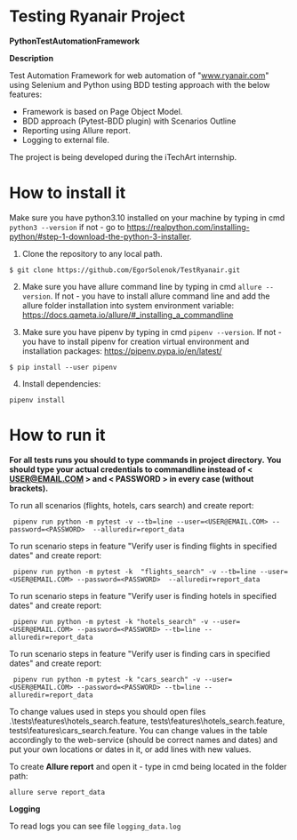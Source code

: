 # Testing Ryanair Project
**PythonTestAutomationFramework**

**Description**

Test Automation Framework for web automation of "www.ryanair.com" using Selenium and Python using BDD testing approach with the below features:

* Framework is based on Page Object Model. 
* BDD approach (Pytest-BDD plugin) with Scenarios Outline
* Reporting using Allure report.
* Logging to external file.

    
The project is being developed during the iTechArt internship.

# How to install it
Make sure you have python3.10 installed on your machine by typing in cmd ``python3 --version`` if not - go to https://realpython.com/installing-python/#step-1-download-the-python-3-installer.

1) Clone the repository to any local path.

``$ git clone https://github.com/EgorSolenok/TestRyanair.git``

2) Make sure you have  allure command line  by typing in cmd ``allure --version``. If not - you have to install allure command line and add the allure folder installation into system environment variable: https://docs.qameta.io/allure/#_installing_a_commandline

3) Make sure you have pipenv  by typing in cmd ``pipenv --version``. If not - you have to install pipenv for creation virtual environment and installation packages: https://pipenv.pypa.io/en/latest/  

``$ pip install --user pipenv``

4) Install dependencies:

``pipenv install``


# How to run it

**For all tests runs you should to type commands in project directory.**
**You should type your actual credentials to commandline instead of < USER@EMAIL.COM > and < PASSWORD > in every case (without brackets).**

To run all scenarios (flights, hotels, cars search) and create report:

`` pipenv run python -m pytest -v --tb=line --user=<USER@EMAIL.COM> --password=<PASSWORD> 
 --alluredir=report_data``

To run scenario steps in feature "Verify user is finding flights in specified dates" and create report:

`` pipenv run python -m pytest -k  "flights_search" -v --tb=line --user=<USER@EMAIL.COM> --password=<PASSWORD> 
 --alluredir=report_data``

To run scenario steps in feature "Verify user is finding hotels in specified dates" and create report:

`` pipenv run python -m pytest -k "hotels_search" -v --user=<USER@EMAIL.COM> --password=<PASSWORD> --tb=line
 --alluredir=report_data``

To run scenario steps in feature "Verify user is finding cars in specified dates" and create report:

`` pipenv run python -m pytest -k "cars_search" -v --user=<USER@EMAIL.COM> --password=<PASSWORD> --tb=line
 --alluredir=report_data``

To change values used in steps you should open files .\tests\features\hotels_search.feature, tests\features\hotels_search.feature, tests\features\cars_search.feature.
You can change values in the table accordingly to the web-service  (should be correct names and dates) and put your own locations or dates in it, or add lines with new values.

To create **Allure report** and open it - type in cmd being located in the folder path:

``allure serve report_data``

**Logging**

To read logs you can see file ``logging_data.log``

